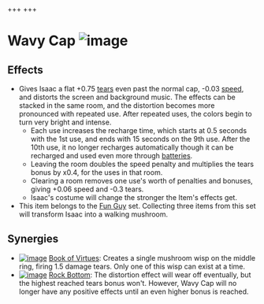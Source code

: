 +++
+++

 # Wavy Cap ![image](/image/Wavy_Cap.png) 

Effects
---------


* Gives Isaac a flat +0.75 [tears](/wiki/Tears "Tears") even past the normal cap, -0.03 [speed](/wiki/Speed "Speed"), and distorts the screen and background music. The effects can be stacked in the same room, and the distortion becomes more pronounced with repeated use. After repeated uses, the colors begin to turn very bright and intense.
	+ Each use increases the recharge time, which starts at 0.5 seconds with the 1st use, and ends with 15 seconds on the 9th use. After the 10th use, it no longer recharges automatically though it can be recharged and used even more through [batteries](/wiki/Batteries "Batteries").
	+ Leaving the room doubles the speed penalty and multiplies the tears bonus by x0.4, for the uses in that room.
	+ Clearing a room removes one use's worth of penalties and bonuses, giving +0.06 speed and -0.3 tears.
	+ Isaac's costume will change the stronger the Item's effects get.
* This item belongs to the [Fun Guy](/wiki/Fun_Guy "Fun Guy") set. Collecting three items from this set will transform Isaac into a walking mushroom.


Synergies
-----------


* [![image](/image/Book_of_Virtues.png)](/wiki/Book_of_Virtues "Book of Virtues") [Book of Virtues](/wiki/Book_of_Virtues "Book of Virtues"): Creates a single mushroom wisp on the middle ring, firing 1.5 damage tears. Only one of this wisp can exist at a time.
* [![image](/image/Rock_Bottom.png)](/wiki/Rock_Bottom "Rock Bottom") [Rock Bottom](/wiki/Rock_Bottom "Rock Bottom"): The distortion effect will wear off eventually, but the highest reached tears bonus won't. However, Wavy Cap will no longer have any positive effects until an even higher bonus is reached.


